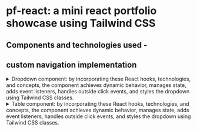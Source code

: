 # pf-react: a mini react portfolio showcase using Tailwind CSS

## Components and technologies used -

## custom navigation implementation

<details>
  <summary>Dropdown component: by incorporating these React hooks, technologies, and concepts, the component achieves dynamic behavior, manages state, adds event listeners, handles outside click events, and styles the dropdown using Tailwind CSS classes.</summary>

1. **React Hooks**:

   - `useState`: Used to manage state within the functional component (`isOpen`).
   - `useEffect`: Used to handle side effects and perform actions on component mount and unmount (adding and removing event listeners).
   - `useRef`: Used to create a reference to an element (`divEl`) and access it across renders.

2. **React Icons**: The component imports the `GoChevronDown` icon from the `react-icons/go` package and uses it as an icon within the dropdown.

3. **Component Composition**: The component utilizes the `Panel` component imported from "./Panel" to compose the main dropdown button and the dropdown options panel.

4. **Event Handling**: The component defines event handler functions (`handleClick` and `handleOptionClick`) to handle click events on the dropdown and its options.

5. **JSX Markup**: The component uses JSX syntax to define the component's structure and render the HTML-like markup.

6. **Conditional Rendering**: The component conditionally renders the options panel based on the `isOpen` state variable.

7. **CSS Styling**: The component uses inline CSS and applies Tailwind CSS class names (`hover:bg-sky-100`, `rounded`, `cursor-pointer`, `p-1`, etc.) to style the various elements.

8. **Tailwind CSS**: The component applies Tailwind CSS utility classes for easy and rapid styling of components.

9. **HTML and JavaScript**: The component is embedded within an HTML file and utilizes JavaScript to add interactivity and behavior to the component.

10. **Outside Click Handling**: The `useEffect` hook is used to add an event listener to the document to handle clicks outside the dropdown component (`divEl`). This concept is used to close the dropdown when clicking outside of it.

</details>

<details>
  <summary>Table component: by incorporating these React hooks, technologies, and concepts, the component achieves dynamic behavior, manages state, adds event listeners, handles outside click events, and styles the dropdown using Tailwind CSS classes.</summary>

- React: The components are written using React, a JavaScript library for building user interfaces.
- JSX: The components utilize JSX syntax, which allows mixing HTML-like code within JavaScript.
- Functional Components: The components are written as functional components using the function syntax.
- Props: The components receive data and configurations through props.
- Fragment: The `Fragment` component from React is imported and used to wrap multiple elements without adding an extra DOM element.
- Array.map(): The `map` method is used to iterate over arrays and transform data into JSX elements.
- CSS: The components apply CSS classes to style the table and its elements.
- Component Composition: The components are composed together to create the final `Table` component.
- Key Prop: Each rendered element in an iteration is assigned a unique `key` prop to help React efficiently update the component.
- Table Structure: The `table`, `thead`, `tbody`, `tr`, `th`, and `td` elements are used to structure and display the table.
- Conditional Rendering: The `renderedHeaders` array checks if a `header` function is provided for each column and renders it accordingly.
- Dynamic Rendering: The `config` array is used to dynamically render the table headers and cells based on the configuration provided.
- className: The `className` prop is used to apply CSS classes to elements.
- keyFn: The `keyFn` function is passed as a prop to generate unique keys for each row of data.

  </details>
